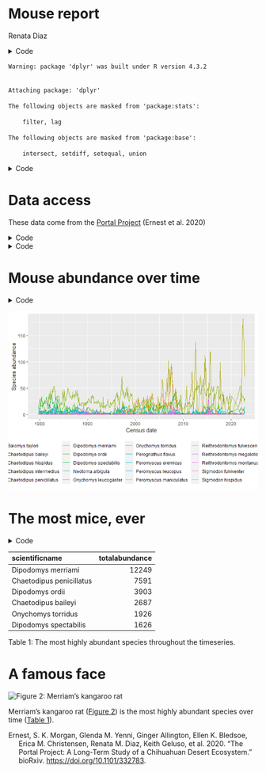 # Mouse report
Renata Diaz

<details>
<summary>Code</summary>

``` r
#| message: false
#| warning: false

library(dplyr)
```

</details>

    Warning: package 'dplyr' was built under R version 4.3.2


    Attaching package: 'dplyr'

    The following objects are masked from 'package:stats':

        filter, lag

    The following objects are masked from 'package:base':

        intersect, setdiff, setequal, union

<details>
<summary>Code</summary>

``` r
library(ggplot2)
```

</details>

# Data access

These data come from the [Portal Project](https://portal.weecology.org)
(Ernest et al. 2020)

<details>
<summary>Code</summary>

``` r
download.file("https://raw.githubusercontent.com/cct-datascience/CALS-workshops/2023-quarto-reports/20231206-quarto-reports/portal_mouse_data.csv", destfile = "mouse_data.csv")
download.file("https://raw.githubusercontent.com/cct-datascience/CALS-workshops/2023-quarto-reports/20231206-quarto-reports/portal_ref.bib", destfile = "portal_ref.bib")
```

</details>
<details>
<summary>Code</summary>

``` r
mouse_data <- read.csv("mouse_data.csv") |>
  mutate(censusdate = as.Date(censusdate))
```

</details>

# Mouse abundance over time

<details>
<summary>Code</summary>

``` r
ggplot(mouse_data, aes(censusdate, abundance, color = scientificname)) +
  geom_line() +
  theme(legend.position = "bottom") +
  xlab("Census date") +
  ylab("Species abundance")
```

</details>

<img src="mouse_report_files/figure-commonmark/fig-abundances-1.png"
id="fig-abundances"
alt="Figure 1: Abundances of different species over time." />

# The most mice, ever

<details>
<summary>Code</summary>

``` r
mouse_data_ranked <- mouse_data |>
  group_by(scientificname) |>
  summarize(totalabundance = sum(abundance)) |>
  ungroup() |>
  arrange(desc(totalabundance))

knitr::kable(head(mouse_data_ranked))
```

</details>

<div id="tbl-abundances">

| scientificname           | totalabundance |
|:-------------------------|---------------:|
| Dipodomys merriami       |          12249 |
| Chaetodipus penicillatus |           7591 |
| Dipodomys ordii          |           3903 |
| Chaetodipus baileyi      |           2687 |
| Onychomys torridus       |           1926 |
| Dipodomys spectabilis    |           1626 |

Table 1: The most highly abundant species throughout the timeseries.

</div>

# A famous face

<img
src="https://github.com/cct-datascience/CALS-workshops/blob/2023-quarto-reports/20231206-quarto-reports/merriams.JPG?raw=true"
id="fig-merriams" alt="Figure 2: Merriam’s kangaroo rat" />

Merriam’s kangaroo rat ([Figure 2](#fig-merriams)) is the most highly
abundant species over time ([Table 1](#tbl-abundances)).

<div class="refs">

</div>

<div id="refs" class="references csl-bib-body hanging-indent">

<div id="ref-ernest2020" class="csl-entry">

Ernest, S. K. Morgan, Glenda M. Yenni, Ginger Allington, Ellen K.
Bledsoe, Erica M. Christensen, Renata M. Diaz, Keith Geluso, et al.
2020. “The Portal Project: A Long-Term Study of a Chihuahuan Desert
Ecosystem.” bioRxiv. <https://doi.org/10.1101/332783>.

</div>

</div>
